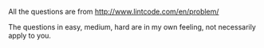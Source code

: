 All the questions are from http://www.lintcode.com/en/problem/ 

The questions in easy, medium, hard are in my own feeling, not necessarily apply to you.


